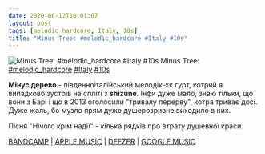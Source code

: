 ```yaml
---
date: 2020-06-12T10:01:07
layout: post
tags: [melodic_hardcore, Italy, 10s]
title: "Minus Tree: #melodic_hardcore #Italy #10s"
---
```

![Minus Tree: #melodic_hardcore #Italy #10s](https://res.cloudinary.com/vast-space-unexplored/image/upload/q_auto,dpr_auto,w_auto/photos/photo_993_12-06-2020_10-01-07.jpg)
Minus Tree: [#melodic_hardcore](/tags/#melodic_hardcore) [#Italy](/tags/#Italy) [#10s](/tags/#10s)

**Мінус дерево** - південноіталійський мелодік-хк гурт, котрий я випадково зустрів на спліті з **shizune**. Інфи дуже мало, знаю тільки, що вони з Барі і що в 2013 оголосили &quot;тривалу перерву&quot;, котра триває досі. Дуже жаль, бо музло прям дуже душерозривне виходило в них.

Пісня &quot;Нічого крім надії&quot; - кілька рядків про втрату душевної краси.

[BANDCAMP](https://minustree.bandcamp.com/album/individual) \| [APPLE MUSIC](https://music.apple.com/us/album/individual-ep/1506487655) \| [DEEZER](https://www.deezer.com/album/140185412?utm_source=deezer&amp;utm_content=album-140185412&amp;utm_term=1601611822_1591945100&amp;utm_medium=web) \| [GOOGLE MUSIC](https://play.google.com/music/m/Buqxaumbmh46b4yfknb7pd6tpwm?t=Individual_-_Minus_Tree)